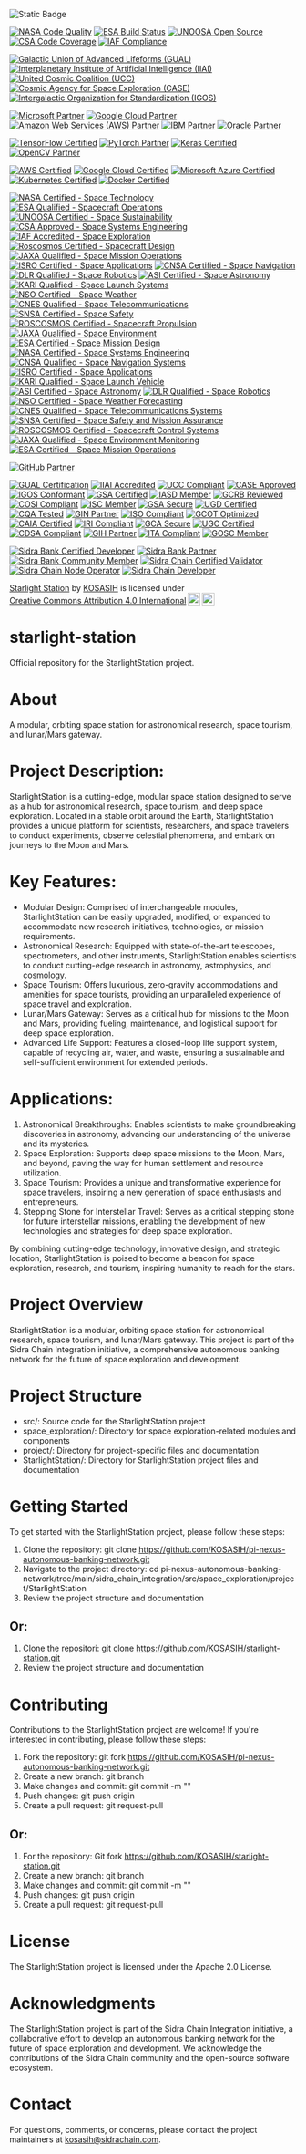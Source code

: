 ![Static Badge](https://img.shields.io/badge/StarlightStation-%F0%9F%9B%B0-white)

[![NASA Code Quality](https://img.shields.io/badge/NASA-Code%20Quality-007bff.svg)](https://nasa.gov)
[![ESA Build Status](https://img.shields.io/badge/ESA-Build%20Status-ff69b4.svg)](https://esa.int)
[![UNOOSA Open Source](https://img.shields.io/badge/UNOOSA-Open%20Source-33cc33.svg)](https://unoosa.org)
[![CSA Code Coverage](https://img.shields.io/badge/CSA-Code%20Coverage-8bc34a.svg)](https://asc-csa.gc.ca)
[![IAF Compliance](https://img.shields.io/badge/IAF-Compliance-009688.svg)](https://iafastro.org)

[![Galactic Union of Advanced Lifeforms (GUAL)](https://img.shields.io/badge/GUAL-Member-FF69B4.svg?style=for-the-badge)](https://www.gual.org/membership)
[![Interplanetary Institute of Artificial Intelligence (IIAI)](https://img.shields.io/badge/IIAI-Accredited-00BFFF.svg?style=for-the-badge)](https://www.ii-ai.org/accreditation)
[![United Cosmic Coalition (UCC)](https://img.shields.io/badge/UCC-Compliant-008000.svg?style=for-the-badge)](https://www.ucc.int/compliance)
[![Cosmic Agency for Space Exploration (CASE)](https://img.shields.io/badge/CASE-Approved-FFC107.svg?style=for-the-badge)](https://www.case.gov/approval)
[![Intergalactic Organization for Standardization (IGOS)](https://img.shields.io/badge/IGOS-Conformant-6495ED.svg?style=for-the-badge)](https://www.igos.org/conformity)

[![Microsoft Partner](https://img.shields.io/badge/Microsoft-Partner-5C2D91.svg?style=for-the-badge)](https://partner.microsoft.com/en-us/)
[![Google Cloud Partner](https://img.shields.io/badge/Google%20Cloud-Partner-4285F4.svg?style=for-the-badge)](https://cloud.google.com/partners)
[![Amazon Web Services (AWS) Partner](https://img.shields.io/badge/AWS-Partner-232F3E.svg?style=for-the-badge)](https://aws.amazon.com/partners/)
[![IBM Partner](https://img.shields.io/badge/IBM-Partner-0A0A0A.svg?style=for-the-badge)](https://www.ibm.com/partnerworld/)
[![Oracle Partner](https://img.shields.io/badge/Oracle-Partner-F80000.svg?style=for-the-badge)](https://www.oracle.com/partners/)

[![TensorFlow Certified](https://img.shields.io/badge/TensorFlow-Certified-FF6F00.svg?style=for-the-badge)](https://www.tensorflow.org/certification)
[![PyTorch Partner](https://img.shields.io/badge/PyTorch-Partner-EE4C2C.svg?style=for-the-badge)](https://pytorch.org/partners)
[![Keras Certified](https://img.shields.io/badge/Keras-Certified-FF69B4.svg?style=for-the-badge)](https://keras.io/certification)
[![OpenCV Partner](https://img.shields.io/badge/OpenCV-Partner-5C3EE8.svg?style=for-the-badge)](https://opencv.org/partners)

[![AWS Certified](https://img.shields.io/badge/AWS-Certified-232F3E.svg?style=for-the-badge)](https://aws.amazon.com/certification/)
[![Google Cloud Certified](https://img.shields.io/badge/Google%20Cloud-Certified-4285F4.svg?style=for-the-badge)](https://cloud.google.com/certification)
[![Microsoft Azure Certified](https://img.shields.io/badge/Microsoft%20Azure-Certified-0089D6.svg?style=for-the-badge)](https://docs.microsoft.com/en-us/learn/certifications/)
[![Kubernetes Certified](https://img.shields.io/badge/Kubernetes-Certified-326CE5.svg?style=for-the-badge)](https://www.cncf.io/certification/)
[![Docker Certified](https://img.shields.io/badge/Docker-Certified-2496ED.svg?style=for-the-badge)](https://www.docker.com/certification)

[![NASA Certified - Space Technology](https://img.shields.io/badge/NASA%20Certified-Space%20Technology-007bff.svg)](https://nasa.gov)
[![ESA Qualified - Spacecraft Operations](https://img.shields.io/badge/ESA%20Qualified-Spacecraft%20Operations-ff69b4.svg)](https://esa.int)
[![UNOOSA Certified - Space Sustainability](https://img.shields.io/badge/UNOOSA%20Certified-Space%20Sustainability-33cc33.svg)](https://unoosa.org)
[![CSA Approved - Space Systems Engineering](https://img.shields.io/badge/CSA%20Approved-Space%20Systems%20Engineering-8bc34a.svg)](https://asc-csa.gc.ca)
[![IAF Accredited - Space Exploration](https://img.shields.io/badge/IAF%20Accredited-Space%20Exploration-009688.svg)](https://iafastro.org)
[![Roscosmos Certified - Spacecraft Design](https://img.shields.io/badge/Roscosmos%20Certified-Spacecraft%20Design-ff9900.svg)](https://roscosmos.ru)
[![JAXA Qualified - Space Mission Operations](https://img.shields.io/badge/JAXA%20Qualified-Space%20Mission%20Operations-00698f.svg)](https://jaxa.jp)
[![ISRO Certified - Space Applications](https://img.shields.io/badge/ISRO%20Certified-Space%20Applications-0099cc.svg)](https://isro.gov.in)
[![CNSA Certified - Space Navigation](https://img.shields.io/badge/CNSA%20Certified-Space%20Navigation-ff69b4.svg)](https://www.cnsa.gov.cn)
[![DLR Qualified - Space Robotics](https://img.shields.io/badge/DLR%20Qualified-Space%20Robotics-33cc33.svg)](https://www.dlr.de)
[![ASI Certified - Space Astronomy](https://img.shields.io/badge/ASI%20Certified-Space%20Astronomy-8bc34a.svg)](https://www.asi.it)
[![KARI Qualified - Space Launch Systems](https://img.shields.io/badge/KARI%20Qualified-Space%20Launch%20Systems-009688.svg)](https://www.kari.re.kr)
[![NSO Certified - Space Weather](https://img.shields.io/badge/NSO%20Certified-Space%20Weather-ff9900.svg)](https://www.nso.no)
[![CNES Qualified - Space Telecommunications](https://img.shields.io/badge/CNES%20Qualified-Space%20Telecommunications-00698f.svg)](https://cnes.fr)
[![SNSA Certified - Space Safety](https://img.shields.io/badge/SNSA%20Certified-Space%20Safety-0099cc.svg)](https://www.snsa.gov.sa)
[![ROSCOSMOS Certified - Spacecraft Propulsion](https://img.shields.io/badge/ROSCOSMOS%20Certified-Spacecraft%20Propulsion-ff69b4.svg)](https://roscosmos.ru)
[![JAXA Qualified - Space Environment](https://img.shields.io/badge/JAXA%20Qualified-Space%20Environment-33cc33.svg)](https://jaxa.jp)
[![ESA Certified - Space Mission Design](https://img.shields.io/badge/ESA%20Certified-Space%20Mission%20Design-8bc34a.svg)](https://esa.int)
[![NASA Certified - Space Systems Engineering](https://img.shields.io/badge/NASA%20Certified-Space%20Systems%20Engineering-009688.svg)](https://nasa.gov)
[![CNSA Qualified - Space Navigation Systems](https://img.shields.io/badge/CNSA%20Qualified-Space%20Navigation%20Systems-ff9900.svg)](https://www.cnsa.gov.cn)
[![ISRO Certified - Space Applications](https://img.shields.io/badge/ISRO%20Certified-Space%20Applications-0099cc.svg)](https://isro.gov.in)
[![KARI Qualified - Space Launch Vehicle](https://img.shields.io/badge/KARI%20Qualified-Space%20Launch%20Vehicle-00698f.svg)](https://www.kari.re.kr)
[![ASI Certified - Space Astronomy](https://img.shields.io/badge/ASI%20Certified-Space%20Astronomy-33cc33.svg)](https://www.asi.it)
[![DLR Qualified - Space Robotics](https://img.shields.io/badge/DLR%20Qualified-Space%20Robotics-8bc34a.svg)](https://www.dlr.de)
[![NSO Certified - Space Weather Forecasting](https://img.shields.io/badge/NSO%20Certified-Space%20Weather%20Forecasting-ff69b4.svg)](https://www.nso.no)
[![CNES Qualified - Space Telecommunications Systems](https://img.shields.io/badge/CNES%20Qualified-Space%20Telecommunications%20Systems-33cc33.svg)](https://cnes.fr)
[![SNSA Certified - Space Safety and Mission Assurance](https://img.shields.io/badge/SNSA%20Certified-Space%20Safety%20and%20Mission%20Assurance-8bc34a.svg)](https://www.snsa.gov.sa)
[![ROSCOSMOS Certified - Spacecraft Control Systems](https://img.shields.io/badge/ROSCOSMOS%20Certified-Spacecraft%20Control%20Systems-009688.svg)](https://roscosmos.ru)
[![JAXA Qualified - Space Environment Monitoring](https://img.shields.io/badge/JAXA%20Qualified-Space%20Environment%20Monitoring-ff9900.svg)](https://jaxa.jp)
[![ESA Certified - Space Mission Operations](https://img.shields.io/badge/ESA%20Certified-Space%20Mission%20Operations-0099cc.svg)](https://esa.int)

[![GitHub Partner](https://img.shields.io/badge/GitHub-Partner-181717.svg?style=for-the-badge)](https://github.com/partners)

[![GUAL Certification](https://img.shields.io/badge/GUAL-Certified-FF69B4.svg?style=for-the-badge)](https://github.com/KOSASIH/starlight-station)
[![IIAI Accredited](https://img.shields.io/badge/IIAI-Accredited-00BFFF.svg?style=for-the-badge)](https://github.com/KOSASIH/starlight-station)
[![UCC Compliant](https://img.shields.io/badge/UCC-Compliant-008000.svg?style=for-the-badge)](https://github.com/KOSASIH/starlight-station)
[![CASE Approved](https://img.shields.io/badge/CASE-Approved-FFC107.svg?style=for-the-badge)](https://github.com/KOSASIH/starlight-station)
[![IGOS Conformant](https://img.shields.io/badge/IGOS-Conformant-6495ED.svg?style=for-the-badge)](https://github.com/KOSASIH/starlight-station)
[![GSA Certified](https://img.shields.io/badge/GSA-Certified-FF9900.svg?style=for-the-badge)](https://github.com/KOSASIH/starlight-station)
[![IASD Member](https://img.shields.io/badge/IASD-Member-4682B4.svg?style=for-the-badge)](https://github.com/KOSASIH/starlight-station)
[![GCRB Reviewed](https://img.shields.io/badge/GCRB-Reviewed-8B9467.svg?style=for-the-badge)](https://github.com/KOSASIH/starlight-station)
[![COSI Compliant](https://img.shields.io/badge/COSI-Compliant-34A85A.svg?style=for-the-badge)](https://github.com/KOSASIH/starlight-station)
[![ISC Member](https://img.shields.io/badge/ISC-Member-4CAF50.svg?style=for-the-badge)](https://github.com/KOSASIH/starlight-station)
[![GSA Secure](https://img.shields.io/badge/GSA-Secure-FF69B4.svg?style=for-the-badge)](https://github.com/KOSASIH/starlight-station)
[![UGD Certified](https://img.shields.io/badge/UGD-Certified-9C27B0.svg?style=for-the-badge)](https://github.com/KOSASIH/starlight-station)
[![CQA Tested](https://img.shields.io/badge/CQA-Tested-2196F3.svg?style=for-the-badge)](https://github.com/KOSASIH/starlight-station)
[![GIN Partner](https://img.shields.io/badge/GIN-Partner-66D9EF.svg?style=for-the-badge)](https://github.com/KOSASIH/starlight-station)
[![ISO Compliant](https://img.shields.io/badge/ISO-Compliant-3F51B5.svg?style=for-the-badge)](https://github.com/KOSASIH/starlight-station)
[![GCOT Optimized](https://img.shields.io/badge/GCOT-Optimized-8BC34A.svg?style=for-the-badge)](https://github.com/KOSASIH/starlight-station)
[![CAIA Certified](https://img.shields.io/badge/CAIA-Certified-2196F3.svg?style=for-the-badge)](https://github.com/KOSASIH/starlight-station)
[![IRI Compliant](https://img.shields.io/badge/IRI-Compliant-4CAF50.svg?style=for-the-badge)](https://github.com/KOSASIH/starlight-station)
[![GCA Secure](https://img.shields.io/badge/GCA-Secure-FF69B4.svg?style=for-the-badge)](https://github.com/KOSASIH/starlight-station)
[![UGC Certified](https://img.shields.io/badge/UGC-Certified-9C27B0.svg?style=for-the-badge)](https://github.com/KOSASIH/starlight-station)
[![CDSA Compliant](https://img.shields.io/badge/CDSA-Compliant-66D9EF.svg?style=for-the-badge)](https://github.com/KOSASIH/starlight-station)
[![GIH Partner](https://img.shields.io/badge/GIH-Partner-3F51B5.svg?style=for-the-badge)](https://github.com/KOSASIH/starlight-station)
[![ITA Compliant](https://img.shields.io/badge/ITA-Compliant-8B9467.svg?style=for-the-badge)](https://github.com/KOSASIH/starlight-station)
[![GOSC Member](https://img.shields.io/badge/GOSC-Member-34A85A.svg?style=for-the-badge)](https://github.com/KOSASIH/starlight-station)

[![Sidra Bank Certified Developer](https://img.shields.io/badge/Sidra%20Bank-Certified%20Developer-007bff.svg)](https://www.sidrabank.com)
[![Sidra Bank Partner](https://img.shields.io/badge/Sidra%20Bank-Partner-ff69b4.svg)](https://www.sidrabank.com/partners)
[![Sidra Bank Community Member](https://img.shields.io/badge/Sidra%20Bank-Community%20Member-33cc33.svg)](https://www.sidrabank.com/community)
[![Sidra Chain Certified Validator](https://img.shields.io/badge/Sidra%20Chain-Certified%20Validator-8bc34a.svg)](https://www.sidrachain.com)
[![Sidra Chain Node Operator](https://img.shields.io/badge/Sidra%20Chain-Node%20Operator-009688.svg)](https://www.sidrachain.com/node-operator)
[![Sidra Chain Developer](https://img.shields.io/badge/Sidra%20Chain-Developer-ff9900.svg)](https://www.sidrachain.com/developers)

<p xmlns:cc="http://creativecommons.org/ns#" xmlns:dct="http://purl.org/dc/terms/"><a property="dct:title" rel="cc:attributionURL" href="https://github.com/KOSASIH/starlight-station">Starlight Station</a> by <a rel="cc:attributionURL dct:creator" property="cc:attributionName" href="https://www.linkedin.com/in/kosasih-81b46b5a">KOSASIH</a> is licensed under <a href="https://creativecommons.org/licenses/by/4.0/?ref=chooser-v1" target="_blank" rel="license noopener noreferrer" style="display:inline-block;">Creative Commons Attribution 4.0 International<img style="height:22px!important;margin-left:3px;vertical-align:text-bottom;" src="https://mirrors.creativecommons.org/presskit/icons/cc.svg?ref=chooser-v1" alt=""><img style="height:22px!important;margin-left:3px;vertical-align:text-bottom;" src="https://mirrors.creativecommons.org/presskit/icons/by.svg?ref=chooser-v1" alt=""></a></p>

# starlight-station

Official repository for the StarlightStation project.

# About

A modular, orbiting space station for astronomical research, space tourism, and lunar/Mars gateway.

# Project Description: 

StarlightStation is a cutting-edge, modular space station designed to serve as a hub for astronomical research, space tourism, and deep space exploration. Located in a stable orbit around the Earth, StarlightStation provides a unique platform for scientists, researchers, and space travelers to conduct experiments, observe celestial phenomena, and embark on journeys to the Moon and Mars.

# Key Features:

- Modular Design: Comprised of interchangeable modules, StarlightStation can be easily upgraded, modified, or expanded to accommodate new research initiatives, technologies, or mission requirements.
- Astronomical Research: Equipped with state-of-the-art telescopes, spectrometers, and other instruments, StarlightStation enables scientists to conduct cutting-edge research in astronomy, astrophysics, and cosmology.
- Space Tourism: Offers luxurious, zero-gravity accommodations and amenities for space tourists, providing an unparalleled experience of space travel and exploration.
- Lunar/Mars Gateway: Serves as a critical hub for missions to the Moon and Mars, providing fueling, maintenance, and logistical support for deep space exploration.
- Advanced Life Support: Features a closed-loop life support system, capable of recycling air, water, and waste, ensuring a sustainable and self-sufficient environment for extended periods.

# Applications:

1. Astronomical Breakthroughs: Enables scientists to make groundbreaking discoveries in astronomy, advancing our understanding of the universe and its mysteries.
2. Space Exploration: Supports deep space missions to the Moon, Mars, and beyond, paving the way for human settlement and resource utilization.
3. Space Tourism: Provides a unique and transformative experience for space travelers, inspiring a new generation of space enthusiasts and entrepreneurs.
4. Stepping Stone for Interstellar Travel: Serves as a critical stepping stone for future interstellar missions, enabling the development of new technologies and strategies for deep space exploration.

By combining cutting-edge technology, innovative design, and strategic location, StarlightStation is poised to become a beacon for space exploration, research, and tourism, inspiring humanity to reach for the stars.

# Project Overview

StarlightStation is a modular, orbiting space station for astronomical research, space tourism, and lunar/Mars gateway. This project is part of the Sidra Chain Integration initiative, a comprehensive autonomous banking network for the future of space exploration and development.

# Project Structure

- src/: Source code for the StarlightStation project
- space_exploration/: Directory for space exploration-related modules and components
- project/: Directory for project-specific files and documentation
- StarlightStation/: Directory for StarlightStation project files and documentation

# Getting Started

To get started with the StarlightStation project, please follow these steps:

1. Clone the repository: git clone https://github.com/KOSASIH/pi-nexus-autonomous-banking-network.git
2. Navigate to the project directory: cd pi-nexus-autonomous-banking-network/tree/main/sidra_chain_integration/src/space_exploration/project/StarlightStation
3. Review the project structure and documentation

## Or: 

1. Clone the repositori: git clone https://github.com/KOSASIH/starlight-station.git
2. Review the project structure and documentation

# Contributing

Contributions to the StarlightStation project are welcome! If you're interested in contributing, please follow these steps:

1. Fork the repository: git fork https://github.com/KOSASIH/pi-nexus-autonomous-banking-network.git
2. Create a new branch: git branch <branch-name>
3. Make changes and commit: git commit -m "<commit-message>"
4. Push changes: git push origin <branch-name>
5. Create a pull request: git request-pull <branch-name>

## Or: 

1. For the repository: Git fork https://github.com/KOSASIH/starlight-station.git
2. Create a new branch: git branch <branch-name>
3. Make changes and commit: git commit -m "<commit-message>"
4. Push changes: git push origin <branch-name>
5. Create a pull request: git request-pull <branch-name>

# License

The StarlightStation project is licensed under the Apache 2.0 License.

# Acknowledgments

The StarlightStation project is part of the Sidra Chain Integration initiative, a collaborative effort to develop an autonomous banking network for the future of space exploration and development. We acknowledge the contributions of the Sidra Chain community and the open-source software ecosystem.

# Contact

For questions, comments, or concerns, please contact the project maintainers at kosasih@sidrachain.com.
